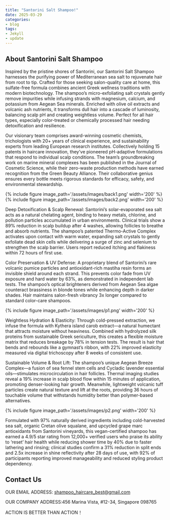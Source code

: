 ```yaml
---
title: "Santorini Salt Shampoo!"
date: 2025-03-29
categories:
- blog
tags:
- Jekyll
- update
---
```


## About Santorini Salt Shampoo

Inspired by the pristine shores of Santorini, our Santorini Salt Shampoo harnesses the purifying power of Mediterranean sea salt to rejuvenate hair from root to tip. Crafted for those seeking salon-quality care at home, this sulfate-free formula combines ancient Greek wellness traditions with modern biotechnology. The shampoo’s micro-exfoliating salt crystals gently remove impurities while infusing strands with magnesium, calcium, and potassium from Aegean Sea minerals. Enriched with olive oil extracts and volcanic ash nutrients, it transforms dull hair into a cascade of luminosity, balancing scalp pH and creating weightless volume. Perfect for all hair types, especially color-treated or chemically processed hair needing detoxification and resilience.

Our visionary team comprises award-winning cosmetic chemists, trichologists with 20+ years of clinical experience, and sustainability experts from leading European research institutes. Collectively holding 15 patents in haircare innovation, they’ve pioneered pH-adaptive formulations that respond to individual scalp conditions. The team’s groundbreaking work on marine mineral complexes has been published in the Journal of Cosmetic Science, while their zero-waste production methods have earned recognition from the Green Beauty Alliance. Their collaborative genius ensures every bottle meets rigorous standards for efficacy, safety, and environmental stewardship.

{% include figure image_path='/assets/images/back1.png' width='200' %}
{% include figure image_path='/assets/images/back2.png' width='200' %}

Deep Detoxification & Scalp Renewal: Santorini’s solar-evaporated sea salt acts as a natural chelating agent, binding to heavy metals, chlorine, and pollution particles accumulated in urban environments. Clinical trials show a 89% reduction in scalp buildup after 4 washes, allowing follicles to breathe and absorb nutrients. The shampoo’s patented Thermo-Active Complex activates upon contact with warm water, expanding salt crystals to gently exfoliate dead skin cells while delivering a surge of zinc and selenium to strengthen the scalp barrier. Users report reduced itching and flakiness within 72 hours of first use.

Color Preservation & UV Defense: A proprietary blend of Santorini’s rare volcanic pumice particles and antioxidant-rich mastiha resin forms an invisible shield around each strand. This prevents color fade from UV exposure and hard water by 63%, as demonstrated in independent lab tests. The shampoo’s optical brighteners derived from Aegean Sea algae counteract brassiness in blonde tones while enhancing depth in darker shades. Hair maintains salon-fresh vibrancy 3x longer compared to standard color-care shampoos.

{% include figure image_path='/assets/images/p1.png' width='200' %}

Weightless Hydration & Elasticity: Through cold-pressed extraction, we infuse the formula with Kythera island carob extract—a natural humectant that attracts moisture without heaviness. Combined with hydrolyzed silk proteins from sustainable Greek sericulture, this creates a flexible moisture matrix that reduces breakage by 78% in tension tests. The result is hair that bends and rebounds like a gymnast’s ribbon, with 22% improved elasticity measured via digital trichoscopy after 8 weeks of consistent use.

Sustainable Volume & Root Lift: The shampoo’s unique Aegean Breeze Complex—a fusion of sea fennel stem cells and Cycladic lavender essential oils—stimulates microcirculation in hair follicles. Thermal imaging studies reveal a 19% increase in scalp blood flow within 15 minutes of application, promoting denser-looking hair growth. Meanwhile, lightweight volcanic tuff particles create natural texture and lift at the roots, providing 36 hours of touchable volume that withstands humidity better than polymer-based alternatives.

{% include figure image_path='/assets/images/p2.png' width='200' %}

Formulated with 97% naturally derived ingredients including cold-harvested sea salt, organic Cretan olive squalane, and upcycled grape marc antioxidants from Santorini vineyards, this vegan-certified shampoo has earned a 4.9/5 star rating from 12,000+ verified users who praise its ability to ‘reset’ hair health while reducing shower time by 40% due to faster lathering and rinsing; clinical studies confirm a 31% reduction in split ends and 2.5x increase in shine reflectivity after 28 days of use, with 92% of participants reporting improved manageability and reduced styling product dependency.

## Contact Us

OUR EMAIL ADDRESS: shampoo_haircare_best@gmail.com

OUR COMPANY ADDRESS:456 Marina Vista, #12-34, Singapore 098765

ACTION IS BETTER THAN ACTION！
